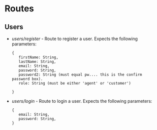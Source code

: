 # Routes

## Users
* _users/register_ - Route to register a user. Expects the following parameters:
     ````
    {
        firstName: String,
        lastName: String,
        email: String,
        password: String,
        password2: String (must equal pw.... this is the confirm password box).
        role: String (must be either 'agent' or 'customer')
      
    }

* _users/login_ - Route to login a user. Expects the following parameters:
     ````
    {
        email: String,
        password: String,
    }
  ````